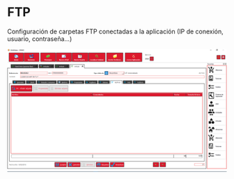 # FTP

Configuración de carpetas FTP conectadas a la aplicación \(IP de conexión, usuario, contraseña...\)

![](../../../.gitbook/assets/image%20%28418%29.png)

